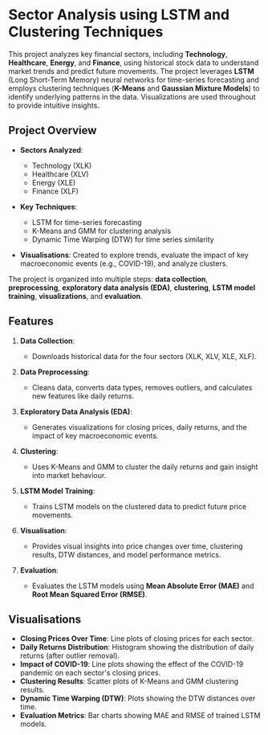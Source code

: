 # Sector Analysis using LSTM and Clustering Techniques

This project analyzes key financial sectors, including **Technology**, **Healthcare**, **Energy**, and **Finance**, using historical stock data to understand market trends and predict future movements. The project leverages **LSTM** (Long Short-Term Memory) neural networks for time-series forecasting and employs clustering techniques (**K-Means** and **Gaussian Mixture Models**) to identify underlying patterns in the data. Visualizations are used throughout to provide intuitive insights.

## Project Overview

- **Sectors Analyzed**: 
  - Technology (XLK)
  - Healthcare (XLV)
  - Energy (XLE)
  - Finance (XLF)

- **Key Techniques**: 
  - LSTM for time-series forecasting
  - K-Means and GMM for clustering analysis
  - Dynamic Time Warping (DTW) for time series similarity

- **Visualisations**: Created to explore trends, evaluate the impact of key macroeconomic events (e.g., COVID-19), and analyze clusters.

The project is organized into multiple steps: **data collection**, **preprocessing**, **exploratory data analysis (EDA)**, **clustering**, **LSTM model training**, **visualizations**, and **evaluation**.

## Features

1. **Data Collection**:
   - Downloads historical data for the four sectors (XLK, XLV, XLE, XLF).

2. **Data Preprocessing**:
   - Cleans data, converts data types, removes outliers, and calculates new features like daily returns.

3. **Exploratory Data Analysis (EDA)**:
   - Generates visualizations for closing prices, daily returns, and the impact of key macroeconomic events.

4. **Clustering**:
   - Uses K-Means and GMM to cluster the daily returns and gain insight into market behaviour.

5. **LSTM Model Training**:
   - Trains LSTM models on the clustered data to predict future price movements.

6. **Visualisation**:
   - Provides visual insights into price changes over time, clustering results, DTW distances, and model performance metrics.

7. **Evaluation**:
   - Evaluates the LSTM models using **Mean Absolute Error (MAE)** and **Root Mean Squared Error (RMSE)**.

## Visualisations

- **Closing Prices Over Time**: Line plots of closing prices for each sector.
- **Daily Returns Distribution**: Histogram showing the distribution of daily returns (after outlier removal).
- **Impact of COVID-19**: Line plots showing the effect of the COVID-19 pandemic on each sector's closing prices.
- **Clustering Results**: Scatter plots of K-Means and GMM clustering results.
- **Dynamic Time Warping (DTW)**: Plots showing the DTW distances over time.
- **Evaluation Metrics**: Bar charts showing MAE and RMSE of trained LSTM models.

